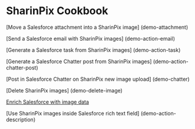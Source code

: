 # SharinPix Cookbook


[Move a Salesforce attachment into a SharinPix image] (demo-attachment)


[Send a Salesforce email with SharinPix images] (demo-action-email)


[Generate a Salesforce task from SharinPix images] (demo-action-task)


[Generate a Salesforce Chatter post from SharinPix images] (demo-action-chatter-post)


[Post in Salesforce Chatter on SharinPix new image upload] (demo-chatter)


[Delete SharinPix images] (demo-delete-image)


[Enrich Salesforce with image data](demo-webhook)


[Use SharinPix images inside Salesforce rich text field] (demo-action-description)
